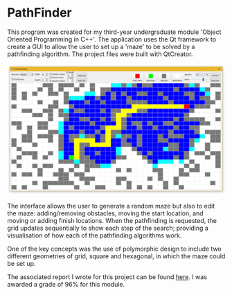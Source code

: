 # PathFinder

This program was created for my third-year undergraduate module 'Object
Oriented Programming in C++'.  The application uses the Qt framework to create
a GUI to allow the user to set up a 'maze' to be solved by a pathfinding
algorithm. The project files were built with QtCreator.

![Screenshot of the application](https://github.com/Hazza4569/PathFinder/blob/master/docs/screenshot.jpg?raw=true)

The interface allows the user to generate a random maze but also to edit the
maze: adding/removing obstacles, moving the start location, and moving or
adding finish locations. When the pathfinding is requested, the grid updates
sequentially to show each step of the search; providing a visualisation of how
each of the pathfinding algorithms work.

One of the key concepts was the use of polymorphic design to include two
different geometries of grid, square and hexagonal, in which the maze could be
set up.

The associated report I wrote for this project can be found
[here](docs/report.pdf). I was awarded a grade of 96% for this module.
